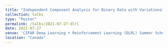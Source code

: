 ```yaml
---
title: "Independent Component Analysis for Binary Data with Variational Autoencoders"
collection: talks
type: "Poster"
permalink: /talks/2021-07-27-dlrl
date: 2021-07-27
venue: 'CIFAR Deep Learning + Reinforcement Learning (DLRL) Summer School'
location: "Canada"
---
```


